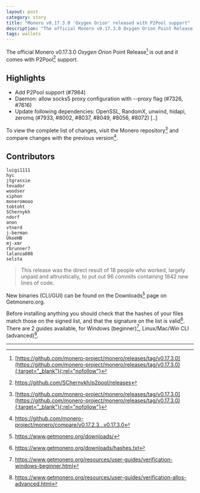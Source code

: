```yaml
---
layout: post
category: story
title: "Monero v0.17.3.0 'Oxygen Orion' released with P2Pool support"
description: "The official Monero v0.17.3.0 Oxygen Orion Point Release is out and it comes with P2Pool support."
tags: wallets
---
```


The official Monero v0.17.3.0 *Oxygen Orion* Point Release[^1] is out and it comes with P2Pool[^2] support.

## Highlights

- Add P2Pool support (#7964)
- Daemon: allow socks5 proxy configuration with --proxy flag (#7326, #7616)
- Update following dependencies: OpenSSL, RandomX, unwind, hidapi, zeromq (#7933, #8002, #8037, #8049, #8056, #8072)
[..]

To view the complete list of changes, visit the Monero repository[^1] and compare changes with the previous version[^3].

## Contributors


    luigi1111
    hyc
    jtgrassie
    tevador
    woodser
    xiphon
    moneromooo
    tobtoht
    SChernykh
    ndorf
    anon
    vtnerd
    j-berman
    UkoeHB
    mj-xmr
    rbrunner7
    lalanza808
    selsta


> This release was the direct result of 18 people who worked, largely unpaid and altruistically, to put out 96 commits containing 1842 new lines of code. 

New binaries (CLI/GUI) can be found on the Downloads[^4] page on Getmonero.org.

Before installing anything you should check that the hashes of your files match those on the signed list, and that the signature on the list is valid[^5]. There are 2 guides available, for Windows (beginner)[^6], Linux/Mac/Win CLI (advanced)[^7].

---

[^1]: [https://github.com/monero-project/monero/releases/tag/v0.17.3.0](https://github.com/monero-project/monero/releases/tag/v0.17.3.0){:target="_blank"}{:rel="nofollow"}
[^2]: https://github.com/SChernykh/p2pool/releases
[^3]: https://github.com/monero-project/monero/compare/v0.17.2.3...v0.17.3.0
[^4]: https://www.getmonero.org/downloads/
[^5]: https://www.getmonero.org/downloads/hashes.txt
[^6]: https://www.getmonero.org/resources/user-guides/verification-windows-beginner.html
[^7]: https://www.getmonero.org/resources/user-guides/verification-allos-advanced.html
